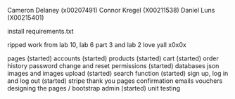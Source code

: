 Cameron Delaney (x00207491)
Connor Kregel (X00211538)
Daniel Luns (X00215401)

install requirements.txt 

ripped work from lab 10, lab 6 part 3 and lab 2
love yall x0x0x

pages (started)
accounts (started)
products (started)
cart (started)
order history 
password change and reset
permissions (started)
databases
json
images and images upload (started)
search function (started)
sign up, log in and log out (started)
stripe
thank you pages
confirmation emails
vouchers 
designing the pages / bootstrap
admin (started)
unit testing
